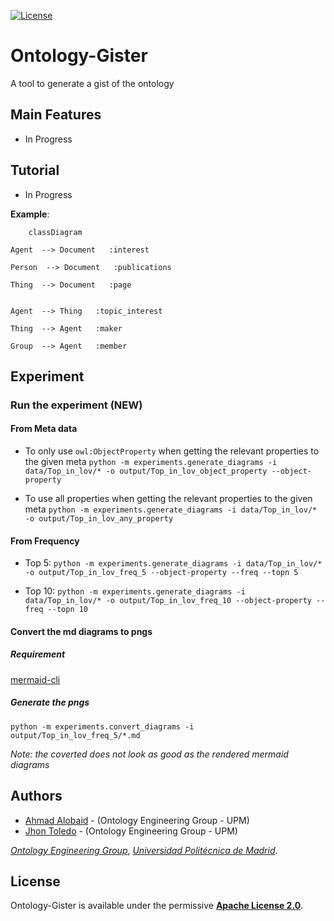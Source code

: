 [![License](https://camo.githubusercontent.com/d6aa9e530d2e113934db4c4c984411041c92b3a120223790c67d37291d373822/68747470733a2f2f696d672e736869656c64732e696f2f707970692f6c2f6d6f7270682d6b67632e737667)](https://github.com/oeg-upm/morph-kgc/blob/main/LICENSE) 

# Ontology-Gister

A tool to generate a gist of the ontology


## Main Features

* In Progress

## Tutorial

* In Progress



**Example**:



```mermaid
	classDiagram

Agent  --> Document   :interest  

Person  --> Document   :publications  

Thing  --> Document   :page  


Agent  --> Thing   :topic_interest  

Thing  --> Agent   :maker  

Group  --> Agent   :member  

```

## Experiment

### Run the experiment (NEW)

#### From Meta data

* To only use `owl:ObjectProperty` when getting the relevant properties to the given meta
```python -m experiments.generate_diagrams -i data/Top_in_lov/* -o output/Top_in_lov_object_property --object-property```

* To use all properties when getting the relevant properties to the given meta
```python -m experiments.generate_diagrams -i data/Top_in_lov/* -o output/Top_in_lov_any_property```

#### From Frequency

* Top 5: ```python -m experiments.generate_diagrams -i data/Top_in_lov/* -o output/Top_in_lov_freq_5 --object-property --freq --topn 5```

* Top 10: ```python -m experiments.generate_diagrams -i data/Top_in_lov/* -o output/Top_in_lov_freq_10 --object-property --freq --topn 10```

#### Convert the md diagrams to pngs
##### Requirement

[mermaid-cli](https://github.com/mermaid-js/mermaid-cli)

##### Generate the pngs
```
python -m experiments.convert_diagrams -i output/Top_in_lov_freq_5/*.md
```
*Note: the coverted does not look as good as the rendered mermaid diagrams*

[//]: # (### Run the experiment &#40;OLD&#41;)

[//]: # ()
[//]: # (#### From Meta data)

[//]: # ()
[//]: # (* For DBpedia, we use `en` to speed up the process in taking into account only English labels. Note that it take sometime to generate the summary for DBpedia.)

[//]: # (```python -m experiments.generate_diagrams -i data/Top_in_lov/dbpedia.owl -o output_old/Top_in_lov -l en```)

[//]: # ()
[//]: # (* Then, the experiment is performed for the rest of ontologies. Note that it will not overwrite generated resources. )

[//]: # (```python -m experiments.generate_diagrams -i data/Top_in_lov/* -o output_old/Top_in_lov```)

[//]: # ()
[//]: # (#### Only Frequency)

[//]: # (Using only frequency)

[//]: # ()
[//]: # (```)

[//]: # (python -m experiments.generate_diagrams -i data/Top_in_lov/* -o output_old/Top_in_lov --freq)

[//]: # (```)

[//]: # (### Evaluation &#40;OLD&#41;)

[//]: # ()
[//]: # (#### META)

[//]: # (```)

[//]: # (python -m experiments.evaluation -i output_old/Top_in_lov/*meta*.json  -g data/gs_lov.csv -o output_old/Top_in_lov/results-meta.svg)

[//]: # (```)

[//]: # ()
[//]: # (#### Frequency)

[//]: # (```)

[//]: # (python -m experiments.evaluation -i output_old/Top_in_lov/*freq*.json  -g data/gs_lov.csv -o output_old/Top_in_lov/results-freq.svg)

[//]: # (```)

[//]: # ()
[//]: # (## Results &#40;OLD&#41;)

[//]: # ()
[//]: # (![]&#40;output_old/Top_in_lov/results-meta.svg&#41;)

[//]: # ()
[//]: # (![]&#40;output_old/Top_in_lov/results-freq.svg&#41;)

## Authors

- [Ahmad Alobaid](https://github.com/ahmad88me) - (Ontology Engineering Group - UPM)
- [Jhon Toledo](https://github.com/jatoledo) - (Ontology Engineering Group - UPM)

*[Ontology Engineering Group](https://oeg.fi.upm.es/)*, *[Universidad Politécnica de Madrid](https://www.upm.es/internacional)*.

## License

Ontology-Gister is available under the permissive **[Apache License 2.0](https://github.com/oeg-upm/Morph-KGC/blob/main/LICENSE)**.
